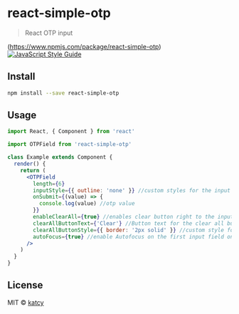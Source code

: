 # react-simple-otp

> React OTP input

(https://www.npmjs.com/package/react-simple-otp) [![JavaScript Style Guide](https://img.shields.io/badge/code_style-standard-brightgreen.svg)](https://standardjs.com)

## Install

```bash
npm install --save react-simple-otp
```

## Usage

```jsx
import React, { Component } from 'react'

import OTPField from 'react-simple-otp'

class Example extends Component {
  render() {
    return (
      <OTPField
        length={6}
        inputStyle={{ outline: 'none' }} //custom styles for the input field
        onSubmit={(value) => {
          console.log(value) //otp value
        }}
        enableClearAll={true} //enables clear button right to the input fields
        clearAllButtonText={'Clear'} //Button text for the clear all button
        clearAllButtonStyle={{ border: '2px solid' }} //custom style for the Clear button
        autoFocus={true} //enable Autofocus on the first input field on page load
      />
    )
  }
}
```

## License

MIT © [katcy](https://github.com/katcy)

